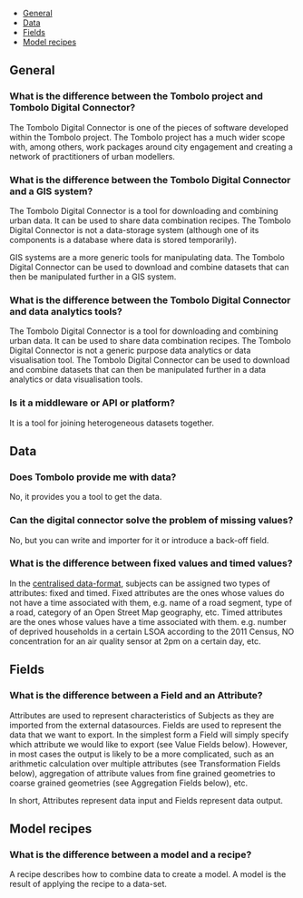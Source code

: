 * [General](Frequently-Asked-Questions#general)
* [Data](Frequently-Asked-Questions#data)
* [Fields](Frequently-Asked-Questions#fields)
* [Model recipes](Frequently-Asked-Questions#model-recipes)

## General

### What is the difference between the Tombolo project and Tombolo Digital Connector?
The Tombolo Digital Connector is one of the pieces of software developed within the Tombolo project. The Tombolo project has a much wider scope with, among others, work packages around city engagement and creating a network of practitioners of urban modellers.

### What is the difference between the Tombolo Digital Connector and a GIS system?
The Tombolo Digital Connector is a tool for downloading and combining urban data. It can be used to share data combination recipes. The Tombolo Digital Connector is not a data-storage system (although one of its components is a database where data is stored temporarily).

GIS systems are a more generic tools for manipulating data. The Tombolo Digital Connector can be used to download and combine datasets that can then be manipulated further in a GIS system.

### What is the difference between the Tombolo Digital Connector and data analytics tools?
The Tombolo Digital Connector is a tool for downloading and combining urban data. It can be used to share data combination recipes. The Tombolo Digital Connector is not a generic purpose data analytics or data visualisation tool. The Tombolo Digital Connector can be used to download and combine datasets that can then be manipulated further in a data analytics or data visualisation tools.

### Is it a middleware or API or platform?
It is a tool for joining heterogeneous datasets together.

## Data

### Does Tombolo provide me with data?
No, it provides you a tool to get the data.

### Can the digital connector solve the problem of missing values?
No, but you can write and importer for it or introduce a back-off field.

### What is the difference between fixed values and timed values?
In the [centralised data-format](Local-Datastore), subjects can be assigned two types of attributes: fixed and timed. Fixed attributes are the ones whose values do not have a time associated with them, e.g. name of a road segment, type of a road, category of an Open Street Map geography, etc. Timed attributes are the ones whose values have a time associated with them. e.g. number of deprived households in a certain LSOA according to the 2011 Census, NO concentration for an air quality sensor at 2pm on a certain day, etc.

## Fields

### What is the difference between a Field and an Attribute?

Attributes are used to represent characteristics of Subjects as they are imported from the external datasources. Fields are used to represent the data that we want to export. In the simplest form a Field will simply specify which attribute we would like to export (see Value Fields below). However, in most cases the output is likely to be a more complicated, such as an arithmetic calculation over multiple attributes (see Transformation Fields below), aggregation of attribute values from fine grained geometries to coarse grained geometries (see Aggregation Fields below), etc.

In short, Attributes represent data input and Fields represent data output.

## Model recipes

### What is the difference between a model and a recipe?

A recipe describes how to combine data to create a model. A model is the result of applying the recipe to a data-set.